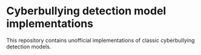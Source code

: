 # Cyberbullying detection model implementations

This repository contains unofficial implementations of classic cyberbullying detection models.